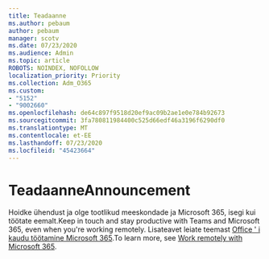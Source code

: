 ```yaml
---
title: Teadaanne
ms.author: pebaum
author: pebaum
manager: scotv
ms.date: 07/23/2020
ms.audience: Admin
ms.topic: article
ROBOTS: NOINDEX, NOFOLLOW
localization_priority: Priority
ms.collection: Adm_O365
ms.custom:
- "5152"
- "9002660"
ms.openlocfilehash: de64c897f9518d20ef9ac09b2ae1e0e784b92673
ms.sourcegitcommit: 3fa780811984400c525d66edf46a3196f6290df0
ms.translationtype: MT
ms.contentlocale: et-EE
ms.lasthandoff: 07/23/2020
ms.locfileid: "45423664"
---
```

# <a name="announcement"></a><span data-ttu-id="9fa6b-102">Teadaanne</span><span class="sxs-lookup"><span data-stu-id="9fa6b-102">Announcement</span></span>

<span data-ttu-id="9fa6b-103">Hoidke ühendust ja olge tootlikud meeskondade ja Microsoft 365, isegi kui töötate eemalt.</span><span class="sxs-lookup"><span data-stu-id="9fa6b-103">Keep in touch and stay productive with Teams and Microsoft 365, even when you're working remotely.</span></span> <span data-ttu-id="9fa6b-104">Lisateavet leiate teemast [Office ' i kaudu töötamine Microsoft 365](https://aka.ms/remote-work).</span><span class="sxs-lookup"><span data-stu-id="9fa6b-104">To learn more, see [Work remotely with Microsoft 365](https://aka.ms/remote-work).</span></span>
